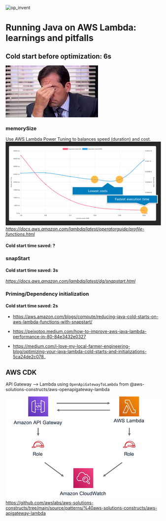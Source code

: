 ![op_invent](op-invent-16x10_title.png)
# Running Java on AWS Lambda: learnings and pitfalls

## Cold start before optimization: 6s
![img_2.png](img_2.png)

### memorySize
Use AWS Lambda Power Tuning to balances speed (duration) and cost.
![img_1.png](img_1.png)
_https://docs.aws.amazon.com/lambda/latest/operatorguide/profile-functions.html_

#### Cold start time saved: ?

### snapStart
#### Cold start time saved: 3s

_https://docs.aws.amazon.com/lambda/latest/dg/snapstart.html_

### Priming/Dependency initialization
#### Cold start time saved: 2s


- https://aws.amazon.com/blogs/compute/reducing-java-cold-starts-on-aws-lambda-functions-with-snapstart/

- https://peixotoo.medium.com/how-to-improve-aws-java-lambda-performance-in-80-84e3432e0327

- https://medium.com/i-love-my-local-farmer-engineering-blog/optimizing-your-java-lambda-cold-starts-and-initializations-5ca24de2c078_

## AWS CDK

API Gateway --> Lambda using 
`OpenApiGatewayToLambda` from @aws-solutions-constructs/aws-openapigateway-lambda

![img.png](img.png)
https://github.com/awslabs/aws-solutions-constructs/tree/main/source/patterns/%40aws-solutions-constructs/aws-apigateway-lambda
